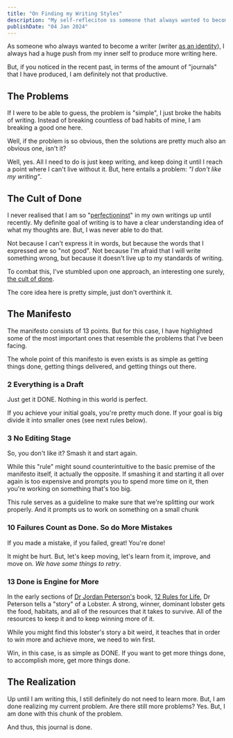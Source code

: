 ```yaml
---
title: "On Finding my Writing Styles"
description: "My self-refleciton ss someone that always wanted to becomes a writer on finding my writing-self"
publishDate: "04 Jan 2024"
---
```


As someone who always wanted to become a writer (writer [as an identity](https://jamesclear.com/identity-based-habits)), I always had a huge push from my inner self to produce more writing here.

But, if you noticed in the recent past, in terms of the amount of "journals" that I have produced, I am definitely not that productive.

## The Problems

If I were to be able to guess, the problem is "simple", I just broke the habits of writing. Instead of breaking countless of bad habits of mine, I am breaking a good one here.

Well, if the problem is so obvious, then the solutions are pretty much also an obvious one, isn't it?

Well, yes. All I need to do is just keep writing, and keep doing it until I reach a point where I can't live without it. But, here entails a problem: *"I don't like my writing"*.

## The Cult of Done

I never realised that I am so "[perfectioninst](https://en.wikipedia.org/wiki/Perfectionism_(psychology))" in my own writings up until recently. My definite goal of writing is to have a clear understanding idea of what my thoughts are. But, I was never able to do that.

Not because I can't express it in words, but because the words that I expressed are so "not good". Not because I'm afraid that I will write something wrong, but because it doesn't live up to my standards of writing.

To combat this, I've stumbled upon one approach, an interesting one surely, [the cult of done](https://medium.com/@bre/the-cult-of-done-manifesto-724ca1c2ff13).

The core idea here is pretty simple, just don't overthink it.

## The Manifesto

The manifesto consists of 13 points. But for this case, I have highlighted some of the most important ones that resemble the problems that I've been facing.

The whole point of this manifesto is even exists is as simple as getting things done, getting things delivered, and getting things out there.

### 2 Everything is a Draft

Just get it DONE. Nothing in this world is perfect.

If you achieve your initial goals, you're pretty much done. If your goal is big divide it into smaller ones (see next rules below).

### 3 No Editing Stage

So, you don't like it? Smash it and start again.

While this "rule" might sound counterintuitive to the basic premise of the manifesto itself, it actually the opposite. If smashing it and starting it all over again is too expensive and prompts you to spend more time on it, then you're working on something that's too big.

This rule serves as a guideline to make sure that we're splitting our work properly. And it prompts us to work on something on a small chunk

### 10 Failures Count as Done. So do More Mistakes

If you made a mistake, if you failed, great! You're done!

It might be hurt. But, let's keep moving, let's learn from it, improve, and move on. *We have some things to retry*.

### 13 Done is Engine for More

In the early sections of [Dr Jordan Peterson's](https://en.wikipedia.org/wiki/Jordan_Peterson) book, [12 Rules for Life](https://en.wikipedia.org/wiki/12_Rules_for_Life), Dr Peterson tells a "story" of a Lobster. A strong, winner, dominant lobster gets the food, habitats, and all of the resources that it takes to survive. All of the resources to keep it and to keep winning more of it.

While you might find this lobster's story a bit weird, it teaches that in order to win more and achieve more, we need to win first.

Win, in this case, is as simple as DONE. If you want to get more things done, to accomplish more, get more things done.

## The Realization

Up until I am writing this, I still definitely do not need to learn more. But, I am done realizing my current problem. Are there still more problems? Yes. But, I am done with this chunk of the problem.

And thus, this journal is done.
